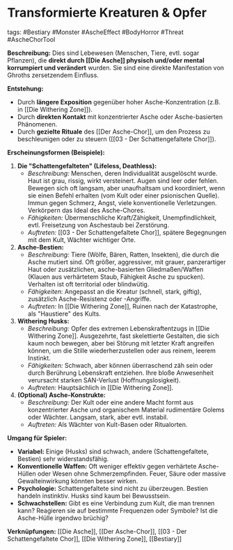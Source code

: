 # Transformierte Kreaturen & Opfer

tags: #Bestiary #Monster #AscheEffect #BodyHorror #Threat #AscheChorTool

**Beschreibung:**
Dies sind Lebewesen (Menschen, Tiere, evtl. sogar Pflanzen), die **direkt durch [[Die Asche]] physisch und/oder mental korrumpiert und verändert** wurden. Sie sind eine direkte Manifestation von Ghroths zersetzendem Einfluss.

**Entstehung:**
*   Durch **längere Exposition** gegenüber hoher Asche-Konzentration (z.B. in [[Die Withering Zone]]).
*   Durch **direkten Kontakt** mit konzentrierter Asche oder Asche-basierten Phänomenen.
*   Durch **gezielte Rituale** des [[Der Asche-Chor]], um den Prozess zu beschleunigen oder zu steuern ([[03 - Der Schattengefaltete Chor]]).

**Erscheinungsformen (Beispiele):**

1.  **Die "Schattengefalteten" (Lifeless, Deathless):**
    *   *Beschreibung:* Menschen, deren Individualität ausgelöscht wurde. Haut ist grau, rissig, wirkt versteinert. Augen sind leer oder fehlen. Bewegen sich oft langsam, aber unaufhaltsam und koordiniert, wenn sie einen Befehl erhalten (vom Kult oder einer psionischen Quelle). Immun gegen Schmerz, Angst, viele konventionelle Verletzungen. Verkörpern das Ideal des Asche-Chores.
    *   *Fähigkeiten:* Übermenschliche Kraft/Zähigkeit, Unempfindlichkeit, evtl. Freisetzung von Aschestaub bei Zerstörung.
    *   *Auftreten:* [[03 - Der Schattengefaltete Chor]], spätere Begegnungen mit dem Kult, Wächter wichtiger Orte.
2.  **Asche-Bestien:**
    *   *Beschreibung:* Tiere (Wölfe, Bären, Ratten, Insekten), die durch die Asche mutiert sind. Oft größer, aggressiver, mit grauer, panzerartiger Haut oder zusätzlichen, asche-basierten Gliedmaßen/Waffen (Klauen aus verhärtetem Staub, Fähigkeit Asche zu spucken). Verhalten ist oft territorial oder blindwütig.
    *   *Fähigkeiten:* Angepasst an die Kreatur (schnell, stark, giftig), zusätzlich Asche-Resistenz oder -Angriffe.
    *   *Auftreten:* In [[Die Withering Zone]], Ruinen nach der Katastrophe, als "Haustiere" des Kults.
3.  **Withering Husks:**
    *   *Beschreibung:* Opfer des extremen Lebenskraftentzugs in [[Die Withering Zone]]. Ausgezehrte, fast skelettierte Gestalten, die sich kaum noch bewegen, aber bei Störung mit letzter Kraft angreifen können, um die Stille wiederherzustellen oder aus reinem, leerem Instinkt.
    *   *Fähigkeiten:* Schwach, aber können überraschend zäh sein oder durch Berührung Lebenskraft entziehen. Ihre bloße Anwesenheit verursacht starken SAN-Verlust (Hoffnungslosigkeit).
    *   *Auftreten:* Hauptsächlich in [[Die Withering Zone]].
4.  **(Optional) Asche-Konstrukte:**
    *   *Beschreibung:* Der Kult oder eine andere Macht formt aus konzentrierter Asche und organischem Material rudimentäre Golems oder Wächter. Langsam, stark, aber evtl. instabil.
    *   *Auftreten:* Als Wächter von Kult-Basen oder Ritualorten.

**Umgang für Spieler:**
*   **Variabel:** Einige (Husks) sind schwach, andere (Schattengefaltete, Bestien) sehr widerstandsfähig.
*   **Konventionelle Waffen:** Oft weniger effektiv gegen verhärtete Asche-Hüllen oder Wesen ohne Schmerzempfinden. Feuer, Säure oder massive Gewalteinwirkung könnten besser wirken.
*   **Psychologie:** Schattengefaltete sind nicht zu überzeugen. Bestien handeln instinktiv. Husks sind kaum bei Bewusstsein.
*   **Schwachstellen:** Gibt es eine Verbindung zum Kult, die man trennen kann? Reagieren sie auf bestimmte Frequenzen oder Symbole? Ist die Asche-Hülle irgendwo brüchig?

**Verknüpfungen:** [[Die Asche]], [[Der Asche-Chor]], [[03 - Der Schattengefaltete Chor]], [[Die Withering Zone]], [[Bestiary]]